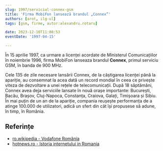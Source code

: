 ```yaml
---
slug: 1997/serviciul-connex-gsm
title: 'Firma MobiFon lansează brandul „Connex”'
authors: [arot, ilg-ul]
tags: [gsm, firme, autor:alexandru.rotaru]

date: 2023-12-10T11:08:53
eventDate: '1997-04-15'

---
```


În 15 aprilie 1997, ca urmare a licenței acordate de Ministerul
Comunicațiilor în noiembrie 1996, firma
MobiFon lanseaza brandul **Connex**,
primul serviciu GSM, în banda de 900 MHz.

<!-- truncate -->

Cele 135 de zile necesare lansării Connex, de la câștigarea licenței
până la apariție, au consemnat la acea dată un record mondial în ceea
ce privește viteza de dezvoltare a unei rețele de telecomunicații.
După 18 săptămâni, Connex avea deja serviciile lansate în nouă orașe
importante: București, Bacău, Brașov, Cluj-Napoca, Constanța, Craiova,
Galați, Timișoara și Sibiu. În mai puțin de un an de la apariție,
compania reușește performanța de a atinge 100.000 de utilizatori, adică
un sfert din cât își propusese să adune, în timp, în România.

## Referințe

- [ro.wikipedia - Vodafone România](https://ro.wikipedia.org/wiki/Vodafone_România)
- [hotnews.ro - Istoria internetului in Romania](https://economie.hotnews.ro/stiri-20_ani_internet-15969144-istoria-internetului-romania-alexandru-rotaru-nu-pot-spun-inventat-noi-ceva-plus-aici-romania-doar-majoritatea-noutatilor-adoptat-printre-primii.htm)
